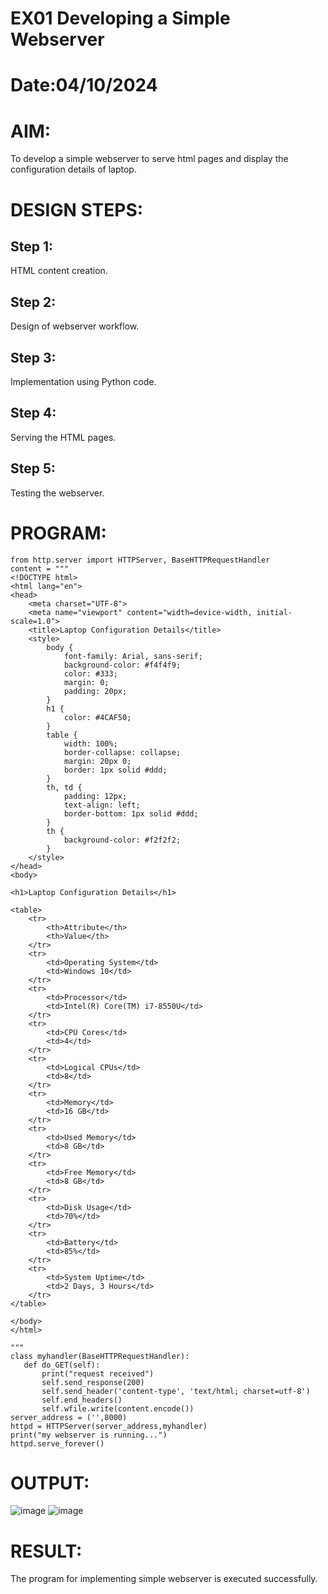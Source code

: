 # EX01 Developing a Simple Webserver

# Date:04/10/2024
# AIM:
To develop a simple webserver to serve html pages and display the configuration details of laptop.

# DESIGN STEPS:
## Step 1:
HTML content creation.

## Step 2:
Design of webserver workflow.

## Step 3:
Implementation using Python code.

## Step 4:
Serving the HTML pages.

## Step 5:
Testing the webserver.

# PROGRAM:
~~~
from http.server import HTTPServer, BaseHTTPRequestHandler
content = """
<!DOCTYPE html>
<html lang="en">
<head>
    <meta charset="UTF-8">
    <meta name="viewport" content="width=device-width, initial-scale=1.0">
    <title>Laptop Configuration Details</title>
    <style>
        body {
            font-family: Arial, sans-serif;
            background-color: #f4f4f9;
            color: #333;
            margin: 0;
            padding: 20px;
        }
        h1 {
            color: #4CAF50;
        }
        table {
            width: 100%;
            border-collapse: collapse;
            margin: 20px 0;
            border: 1px solid #ddd;
        }
        th, td {
            padding: 12px;
            text-align: left;
            border-bottom: 1px solid #ddd;
        }
        th {
            background-color: #f2f2f2;
        }
    </style>
</head>
<body>

<h1>Laptop Configuration Details</h1>

<table>
    <tr>
        <th>Attribute</th>
        <th>Value</th>
    </tr>
    <tr>
        <td>Operating System</td>
        <td>Windows 10</td>
    </tr>
    <tr>
        <td>Processor</td>
        <td>Intel(R) Core(TM) i7-8550U</td>
    </tr>
    <tr>
        <td>CPU Cores</td>
        <td>4</td>
    </tr>
    <tr>
        <td>Logical CPUs</td>
        <td>8</td>
    </tr>
    <tr>
        <td>Memory</td>
        <td>16 GB</td>
    </tr>
    <tr>
        <td>Used Memory</td>
        <td>8 GB</td>
    </tr>
    <tr>
        <td>Free Memory</td>
        <td>8 GB</td>
    </tr>
    <tr>
        <td>Disk Usage</td>
        <td>70%</td>
    </tr>
    <tr>
        <td>Battery</td>
        <td>85%</td>
    </tr>
    <tr>
        <td>System Uptime</td>
        <td>2 Days, 3 Hours</td>
    </tr>
</table>

</body>
</html>

"""
class myhandler(BaseHTTPRequestHandler):
   def do_GET(self):
       print("request received")
       self.send_response(200)
       self.send_header('content-type', 'text/html; charset=utf-8')
       self.end_headers()
       self.wfile.write(content.encode())
server_address = ('',8000)
httpd = HTTPServer(server_address,myhandler)
print("my webserver is running...")
httpd.serve_forever()
~~~

# OUTPUT:
![image](https://github.com/user-attachments/assets/33e855d3-63fe-43a1-931a-438bbbf22eae)
![image](https://github.com/user-attachments/assets/6ed2ce95-4ed5-446f-b4c8-8cdbfcc20124)

# RESULT:
The program for implementing simple webserver is executed successfully.
